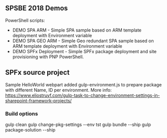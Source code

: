 ## SPSBE 2018 Demos
PowerShell scripts:
- DEMO SPA ARM - Simple SPA sample based on ARM template deployment with Environment variable
- DEMO SPA GEO ARM - Simple Geo redundant SPA sample based on ARM template deployment with Environment variable
- DEMO SPFx Deployment - Simple SPFx package deployment and site provisioning with PNP PowerShell.

## SPFx source project
Sample HelloWorld webpart
added gulp-environment.js to prepare package with different Name, ID per environment.
More info: https://www.eliostruyf.com/gulp-task-to-change-environment-settings-in-sharepoint-framework-projects/

### Build options
gulp clean
gulp change-pkg-settings --env tst
gulp bundle --ship
gulp package-solution --ship
